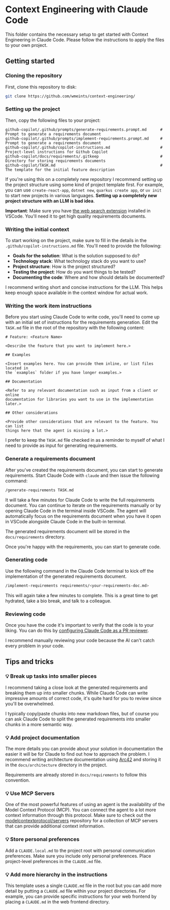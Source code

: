 # Context Engineering with Claude Code

This folder contains the necessary setup to get started with Context Engineering in
Claude Code. Please follow the instructions to apply the files to your own project.

## Getting started

### Cloning the repository

First, clone this repository to disk:

```bash
git clone https://github.com/wmeints/context-engineering/
```

### Setting up the project

Then, copy the following files to your project:

```text
github-copilot/.github/prompts/generate-requirements.prompt.md      # Prompt to generate a requirements document
github-copilot/.github/prompts/implement-requirements.prompt.md     # Prompt to generate a requirements document
github-copilot/.github/copilot-instructions.md                      # Project-level instructions for Github Copilot
github-copilot/docs/requirements/.gitkeep                           # Directory for storing requirements documents
github-copilot/TASK.md                                              # The template for the initial feature description
```

If you're using this on a completely new repository I recommend setting up the
project structure using some kind of project template first. For example, you
can use `create-react-app`, `dotnet new`, `quarkus create app`, or `uv init`
to start new projects in various languages. **Setting up a completely new
project structure with an LLM is bad idea**.

**Important**: Make sure you have
[the web search extension](https://marketplace.visualstudio.com/items?itemName=ms-vscode.vscode-websearchforcopilot)
installed in VSCode. You'll need it to get high quality requirements documents.

### Writing the initial context

To start working on the project, make sure to fill in the details in the
`.github/copilot-instructions.md` file. You'll need to provide the following:

- **Goals for the solution**: What is the solution supposed to do?
- **Technology stack**: What technology stack do you want to use?
- **Project structure**: How is the project structured?
- **Testing the project**: How do you want things to be tested?
- **Documenting the code**: Where and how should details be documented?

I recommend writing short and concise instructions for the LLM. This helps
keep enough space available in the context window for actual work.

### Writing the work item instructions

Before you start using Claude Code to write code, you'll need to come up with an initial
set of instructions for the requirements generation. Edit the `TASK.md` file in the root
of the repository with the following content:

```text
# Feature: <Feature Name>

<Describe the feature that you want to implement here.>

## Examples

<Insert examples here. You can provide them inline, or list files located in
the `examples` folder if you have longer examples.>

## Documentation

<Refer to any relevant documentation such as input from a client or online
documentation for libraries you want to use in the implementation later.>

## Other considerations

<Provide other considerations that are relevant to the feature. You can list
things here that the agent is missing a lot.>
```

I prefer to keep the `TASK.md` file checked in as a reminder to myself of what
I need to provide as input for generating requirements.

### Generate a requirements document

After you've created the requirements document, you can start to generate
requirements. Start Claude Code with `claude` and then issue the following
command:

```bash
/generate-requirements TASK.md
```

It will take a few minutes for Claude Code to write the full requirements
document. You can continue to iterate on the requirements manually or by
opening Claude Code in the terminal inside VSCode. The agent will automatically
focus on the requirements document when you have it open in VSCode alongside
Claude Code in the built-in terminal.

The generated requirements document will be stored in the `docs/requirements`
directory.

Once you're happy with the requirements, you can start to generate code.

### Generating code

Use the following command in the Claude Code terminal to kick off the
implementation of the generated requirements document.

```bash
/implement-requirements requirements/<your-requirements-doc.md>
```

This will again take a few minutes to complete. This is a great time to get
hydrated, take a bio break, and talk to a colleague.

### Reviewing code

Once you have the code it's important to verify that the code is to your liking.
You can do this by [configuring Claude Code as a
PR reviewer](https://docs.anthropic.com/en/docs/claude-code/github-actions).

I recommend manually reviewing your code because the AI can't catch every
problem in your code.

## Tips and tricks

### :bulb: Break up tasks into smaller pieces

I recommend taking a close look at the generated requirements and breaking them
up into smaller chunks. While Claude Code can write impressive amounts of
correct code, it's quite hard for you to review since you'll be overwhelmed.

I typically copy/paste chunks into new markdown files, but of course you can
ask Claude Code to split the generated requirements into smaller chunks in a
more semantic way.

### :bulb: Add project documentation

The more details you can provide about your solution in documentation the
easier it will be for Claude to find out how to approach the problem. I
recommend writing architecture documentation using
[Arc42](https://docs.arc42.org/home/) and storing it in the `docs/architecture`
directory in the project.

Requirements are already stored in `docs/requirements` to follow this
convention.

### :bulb: Use MCP Servers

One of the most powerful features of using an agent is the availability of the
Model Context Protocol (MCP). You can connect the agent to a lot more
context information through this protocol. Make sure to check out
the [modelcontextprotocol/servers](https://github.com/modelcontextprotocol/servers)
repository for a collection of MCP servers that can provide additional
context information.

### :bulb: Store personal preferences

Add a `CLAUDE.local.md` to the project root with personal communication
preferences. Make sure you include only personal preferences. Place
project-level preferences in the `CLAUDE.md` file.

### :bulb: Add more hierarchy in the instructions

This template uses a single `CLAUDE.md` file in the root but you can add more
detail by putting a `CLAUDE.md` file within your project directories. For
example, you can provide specific instructions for your web frontend by placing
a `CLAUDE.md` in the web frontend directory.
